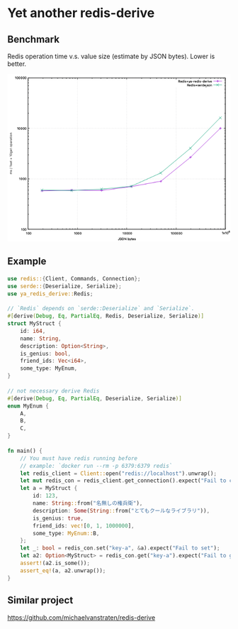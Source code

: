 # Yet another redis-derive

## Benchmark

Redis operation time v.s. value size (estimate by JSON bytes).
Lower is better.

![](./bench/bench-result.png)

## Example

```rust
use redis::{Client, Commands, Connection};
use serde::{Deserialize, Serialize};
use ya_redis_derive::Redis;

// `Redis` depends on `serde::Deserialize` and `Serialize`.
#[derive(Debug, Eq, PartialEq, Redis, Deserialize, Serialize)]
struct MyStruct {
    id: i64,
    name: String,
    description: Option<String>,
    is_genius: bool,
    friend_ids: Vec<i64>,
    some_type: MyEnum,
}

// not necessary derive Redis
#[derive(Debug, Eq, PartialEq, Deserialize, Serialize)]
enum MyEnum {
    A,
    B,
    C,
}

fn main() {
    // You must have redis running before
    // example: `docker run --rm -p 6379:6379 redis`
    let redis_client = Client::open("redis://localhost").unwrap();
    let mut redis_con = redis_client.get_connection().expect("Fail to connect redis server");
    let a = MyStruct {
        id: 123,
        name: String::from("名無しの権兵衛"),
        description: Some(String::from("とてもクールなライブラリ")),
        is_genius: true,
        friend_ids: vec![0, 1, 1000000],
        some_type: MyEnum::B,
    };
    let _: bool = redis_con.set("key-a", &a).expect("Fail to set");
    let a2: Option<MyStruct> = redis_con.get("key-a").expect("Fail to get");
    assert!(a2.is_some());
    assert_eq!(a, a2.unwrap());
}
```

## Similar project

https://github.com/michaelvanstraten/redis-derive

